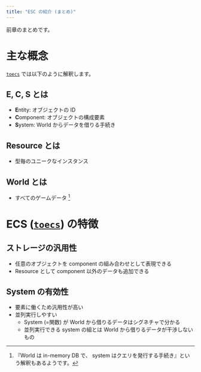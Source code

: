 ```yaml
---
title: "ESC の紹介 (まとめ)"
---
```


前章のまとめです。

# 主な概念

[`toecs`] では以下のように解釈します。

[`toecs`]: https://github.com/toyboot4e/toecs

## E, C, S とは

* **E**ntity: オブジェクトの ID
* **C**omponent: オブジェクトの構成要素
* **S**ystem: World からデータを借りる手続き

## Resource とは

* 型毎のユニークなインスタンス

## World とは

* すべてのゲームデータ [^1]

# ECS ([`toecs`]) の特徴

## ストレージの汎用性

* 任意のオブジェクトを component の組み合わせとして表現できる
* Resource として component 以外のデータも追加できる

## System の有効性

* 要素に働くため汎用性が高い
* 並列実行しやすい
  * System (=関数) が World から借りるデータはシグネチャで分かる
  * 並列実行できる system の組とは World から借りるデータが干渉しないもの

[^1]: 『World は in-memory DB で、 system はクエリを発行する手続き』という解釈もあるようです。

